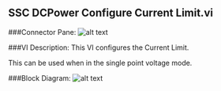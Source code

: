 ## **SSC DCPower Configure Current Limit.vi**
###Connector Pane:
![alt text](/SSC%20DCPower/Source/Constant%20Voltage/SSC%20DCPower%20Configure%20Current%20Limit.vic.png "SSC DCPower Configure Current Limit.vi connector pane")

###VI Description:
This VI configures the Current Limit.

This can be used when in the single point voltage mode.

###Block Diagram:
![alt text](/SSC%20DCPower/Source/Constant%20Voltage/SSC%20DCPower%20Configure%20Current%20Limit.vid.png "SSC DCPower Configure Current Limit.vi block diagram")
